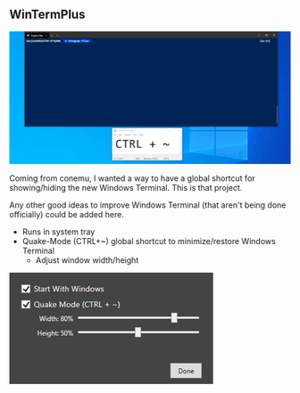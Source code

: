 ## WinTermPlus

![Animated Example](AnimatedExample1.gif)

Coming from conemu, I wanted a way to have a global shortcut for showing/hiding the new Windows Terminal.  This is that project.

Any other good ideas to improve Windows Terminal (that aren't being done officially) could be added here.

* Runs in system tray
* Quake-Mode (CTRL+~) global shortcut to minimize/restore Windows Terminal
	* Adjust window width/height

![Settings Screenshot](Screenshot1.png)
